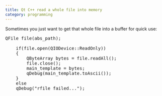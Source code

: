 ```yaml
---
title: Qt C++ read a whole file into memory
category: programming
---
```


Sometimes you just want to get that whole file into a buffer for quick use:

<pre>
QFile file(abs_path);

    if(file.open(QIODevice::ReadOnly))
    {
        QByteArray bytes = file.readAll();
        file.close();
        main_template = bytes;
        qDebug(main_template.toAscii());
    }
    else
	qDebug("rfile failed...");
</pre>